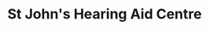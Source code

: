 ---
title: "St John's Hearing Aid Centre"
url: /grange-over-sands/st-johns-hearing-aid-centre/
shop: hearing aids
---